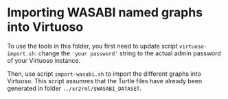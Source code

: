 # Importing WASABI named graphs into Virtuoso

To use the tools in this folder, you first need to update script `virtuoso-import.sh`: change the `'your password'` string to the actual admin password of your Virtuoso instance.

Then, use script `import-wasabi.sh` to import the different graphs into Virtuoso.
This script assumres that the Turtle files have already been generated in folder `../xr2rml/$WASABI_DATASET`.
